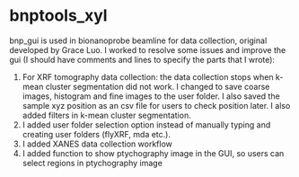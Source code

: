 # bnptools_xyl
bnp_gui is used in bionanoprobe beamline for data collection, original developed by Grace Luo. I worked to resolve some issues and improve the gui (I should have comments and lines to specify the parts that I wrote):
1) For XRF tomography data collection: the data collection stops when k-mean cluster segmentation did not work.
   I changed to save coarse images, histogram and fine images to the user folder. I also saved the sample xyz position as an csv file for users to check position later. I also added filters in k-mean cluster segmentation. 
2) I added user folder selection option instead of manually typing and creating user folders (flyXRF, mda etc.).
3) I added XANES data collection workflow
4) I added function to show ptychography image in the GUI, so users can select regions in ptychography image
